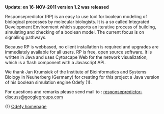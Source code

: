 **Update: on 16-NOV-2011 version 1.2 was released**


Responsepredictor (RP) is an easy to use tool for boolean modeling of biological processes by molecular biologists. It is a so called Integrated Development Environment which supports an iterative process of building, simulating and checking of a boolean model. The current focus is on signalling pathways.

Because RP is webbased, no client installation is required and upgrades are immediately available for all users. RP is free, open source software. It is written in Java and uses Cytoscape Web for the network visualization, which is a flash component with a Javascript API.

We thank Jan Krumsiek of the Institute of Bioinformatics and Systems Biology in Neuherberg (Germany) for creating for this project a Java version of his boolean simulation engine Odefy (1).

For questions and remarks please send mail to : responsepredictor-discuss@googlegroups.com

(1) [Odefy homepage](http://www.helmholtz-muenchen.de/cmb/odefy)
